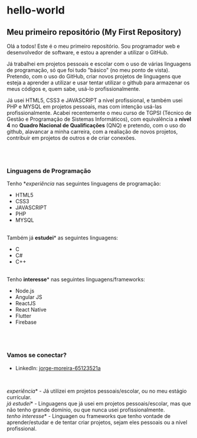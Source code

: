 # hello-world
## Meu primeiro repositório (My First Repository)

Olá a todos! Este é o meu primeiro repositório. Sou programador web e desenvolvedor de software, e estou a aprender a utilizar o GitHub.

Já trabalhei em projetos pessoais e escolar com o uso de várias linguagens de programação, só que foi tudo "básico" (no meu ponto de vista). Pretendo, com o uso do GitHub, criar novos projetos de linguagens que esteja a aprender a utilizar e usar tentar utilizar o github para armazenar os meus códigos e, quem sabe, usá-lo profissionalmente.

Já usei HTML5, CSS3 e JAVASCRIPT a nível profissional, e também usei PHP e MYSQL em projetos pessoais, mas com intenção usá-las profissionalmente. Acabei recentemente o meu curso de TGPSI (Técnico de Gestão e Programação de Sistemas Informáticos), com equivalência a **nível 4** no **Quadro Nacional de Qualificações** (QNQ) e pretendo, com o uso do github, alavancar a minha carreira, com a realiação de novos projetos, contribuir em projetos de outros e de criar conexões.

<br><br>

### Linguagens de Programação
Tenho **experiência* nas seguintes linguagens de programação:
* HTML5
* CSS3
* JAVASCRIPT
* PHP
* MYSQL

<br> Também já **estudei*** as seguintes linguagens:
* C
* C#
* C++

<br> Tenho **interesse*** nas seguintes linguagens/frameworks:
* Node.js
* Angular JS
* ReactJS
* React Native
* Flutter
* Firebase

<br><br>

### Vamos se conectar?
- LinkedIn: [jorge-moreira-65123521a](https://www.linkedin.com/in/jorge-moreira-65123521a/)
<br>

*experiência**     - Já utilizei em projetos pessoais/escolar, ou no meu estágio currícular. <br>
*já estudei**      - Linguagens que já usei em projetos pessoais/escolar, mas que não tenho grande domínio, ou que nunca usei profissionalmente. <br>
*tenho interesse** - Linguagen ou frameworks que tenho vontade de aprender/estudar e de tentar criar projetos, sejam eles pessoais ou a nível profissional. <br>
